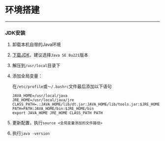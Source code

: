 # 环境搭建

---

### JDK安装

1. 卸载本机自带的Java环境

2. [下载JDK](<https://www.oracle.com/technetwork/java/javase/downloads/index.html>)，建议选择`Java SE 8u221`版本

3. 解压到`/usr/local`目录下

4. 添加全局变量：

   在`/etc/profile`或`～/.bashrc`文件最后添加以下语句

   ```shell
   JAVA_HOME=/usr/local/java
   JRE_HOME=/usr/local/java/jre
   CLASS_PATH=.:JAVA_HOME/lib/dt.jar:JAVA_HOME/lib/tools.jar:$JRE_HOME/lib
   PATH=PATH:JAVA_HOME/bin:$JRE_HOME/bin
   export JAVA_HOME JRE_HOME CLASS_PATH PATH
   ```

5. 更新配置，执行`source <全局变量添加的文件路径>`

6. 执行`java -version`